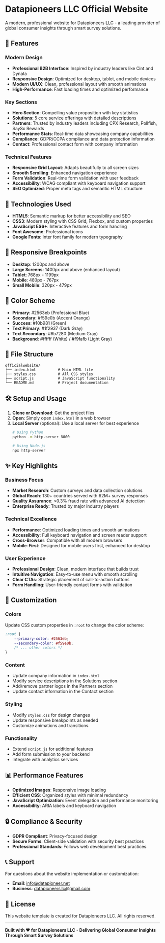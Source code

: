 # Datapioneers LLC Official Website

A modern, professional website for Datapioneers LLC - a leading provider of global consumer insights through smart survey solutions.

## 🌟 Features

### Modern Design
- **Professional B2B Interface**: Inspired by industry leaders like Cint and Dynata
- **Responsive Design**: Optimized for desktop, tablet, and mobile devices
- **Modern UI/UX**: Clean, professional layout with smooth animations
- **High-Performance**: Fast loading times and optimized performance

### Key Sections
- **Hero Section**: Compelling value proposition with key statistics
- **Solutions**: 5 core service offerings with detailed descriptions
- **Partners**: Trusted by industry leaders including CPX Research, Pollfish, SaySo Rewards
- **Performance Stats**: Real-time data showcasing company capabilities
- **Compliance**: GDPR/CCPA compliance and data protection information
- **Contact**: Professional contact form with company information

### Technical Features
- **Responsive Grid Layout**: Adapts beautifully to all screen sizes
- **Smooth Scrolling**: Enhanced navigation experience
- **Form Validation**: Real-time form validation with user feedback
- **Accessibility**: WCAG compliant with keyboard navigation support
- **SEO Optimized**: Proper meta tags and semantic HTML structure

## 🚀 Technologies Used

- **HTML5**: Semantic markup for better accessibility and SEO
- **CSS3**: Modern styling with CSS Grid, Flexbox, and custom properties
- **JavaScript ES6+**: Interactive features and form handling
- **Font Awesome**: Professional icons
- **Google Fonts**: Inter font family for modern typography

## 📱 Responsive Breakpoints

- **Desktop**: 1200px and above
- **Large Screens**: 1400px and above (enhanced layout)
- **Tablet**: 768px - 1199px
- **Mobile**: 480px - 767px
- **Small Mobile**: 320px - 479px

## 🎨 Color Scheme

- **Primary**: #2563eb (Professional Blue)
- **Secondary**: #f59e0b (Accent Orange)
- **Success**: #10b981 (Green)
- **Text Primary**: #1f2937 (Dark Gray)
- **Text Secondary**: #6b7280 (Medium Gray)
- **Background**: #ffffff (White) / #f9fafb (Light Gray)

## 📂 File Structure

```
officialwebsite/
├── index.html          # Main HTML file
├── styles.css          # All CSS styles
├── script.js           # JavaScript functionality
└── README.md           # Project documentation
```

## 🛠️ Setup and Usage

1. **Clone or Download**: Get the project files
2. **Open**: Simply open `index.html` in a web browser
3. **Local Server** (optional): Use a local server for best experience
   ```bash
   # Using Python
   python -m http.server 8000
   
   # Using Node.js
   npx http-server
   ```

## ✨ Key Highlights

### Business Focus
- **Market Research**: Custom surveys and data collection solutions
- **Global Reach**: 130+ countries served with 62M+ survey responses
- **Quality Assurance**: <0.3% fraud rate with advanced AI detection
- **Enterprise Ready**: Trusted by major industry players

### Technical Excellence
- **Performance**: Optimized loading times and smooth animations
- **Accessibility**: Full keyboard navigation and screen reader support
- **Cross-Browser**: Compatible with all modern browsers
- **Mobile-First**: Designed for mobile users first, enhanced for desktop

### User Experience
- **Professional Design**: Clean, modern interface that builds trust
- **Intuitive Navigation**: Easy-to-use menu with smooth scrolling
- **Clear CTAs**: Strategic placement of call-to-action buttons
- **Form Handling**: User-friendly contact forms with validation

## 🔧 Customization

### Colors
Update CSS custom properties in `:root` to change the color scheme:
```css
:root {
    --primary-color: #2563eb;
    --secondary-color: #f59e0b;
    /* ... other colors */
}
```

### Content
- Update company information in `index.html`
- Modify service descriptions in the Solutions section
- Add/remove partner logos in the Partners section
- Update contact information in the Contact section

### Styling
- Modify `styles.css` for design changes
- Update responsive breakpoints as needed
- Customize animations and transitions

### Functionality
- Extend `script.js` for additional features
- Add form submission to your backend
- Integrate with analytics services

## 📊 Performance Features

- **Optimized Images**: Responsive image loading
- **Efficient CSS**: Organized styles with minimal redundancy
- **JavaScript Optimization**: Event delegation and performance monitoring
- **Accessibility**: ARIA labels and keyboard navigation

## 🔒 Compliance & Security

- **GDPR Compliant**: Privacy-focused design
- **Secure Forms**: Client-side validation with security best practices
- **Professional Standards**: Follows web development best practices

## 📞 Support

For questions about the website implementation or customization:
- **Email**: info@datapioneer.net
- **Business**: datapioneersllc@gmail.com

## 📄 License

This website template is created for Datapioneers LLC. All rights reserved.

---

**Built with ❤️ for Datapioneers LLC - Delivering Global Consumer Insights Through Smart Survey Solutions** 